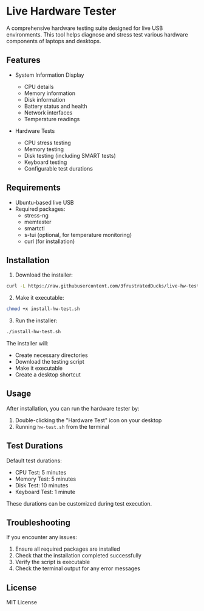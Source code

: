 # Live Hardware Tester

A comprehensive hardware testing suite designed for live USB environments. This tool helps diagnose and stress test various hardware components of laptops and desktops.

## Features

- System Information Display
  - CPU details
  - Memory information
  - Disk information
  - Battery status and health
  - Network interfaces
  - Temperature readings

- Hardware Tests
  - CPU stress testing
  - Memory testing
  - Disk testing (including SMART tests)
  - Keyboard testing
  - Configurable test durations

## Requirements

- Ubuntu-based live USB
- Required packages:
  - stress-ng
  - memtester
  - smartctl
  - s-tui (optional, for temperature monitoring)
  - curl (for installation)

## Installation

1. Download the installer:
```bash
curl -L https://raw.githubusercontent.com/3frustratedDucks/live-hw-tester/main/install-hw-test.sh -o install-hw-test.sh
```

2. Make it executable:
```bash
chmod +x install-hw-test.sh
```

3. Run the installer:
```bash
./install-hw-test.sh
```

The installer will:
- Create necessary directories
- Download the testing script
- Make it executable
- Create a desktop shortcut

## Usage

After installation, you can run the hardware tester by:
1. Double-clicking the "Hardware Test" icon on your desktop
2. Running `hw-test.sh` from the terminal

## Test Durations

Default test durations:
- CPU Test: 5 minutes
- Memory Test: 5 minutes
- Disk Test: 10 minutes
- Keyboard Test: 1 minute

These durations can be customized during test execution.

## Troubleshooting

If you encounter any issues:
1. Ensure all required packages are installed
2. Check that the installation completed successfully
3. Verify the script is executable
4. Check the terminal output for any error messages

## License

MIT License 